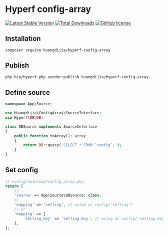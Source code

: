 # Hyperf config-array

[![Latest Stable Version](https://poser.pugx.org/huangdijia/hyperf-config-array/version.png)](https://packagist.org/packages/huangdijia/hyperf-config-array)
[![Total Downloads](https://poser.pugx.org/huangdijia/hyperf-config-array/d/total.png)](https://packagist.org/packages/huangdijia/hyperf-config-array)
[![GitHub license](https://img.shields.io/github/license/huangdijia/hyperf-config-array)](https://github.com/huangdijia/hyperf-config-array)

## Installation

~~~base
composer require huangdijia/hyperf-config-array
~~~

## Publish

~~~bash
php bin/hyperf.php vendor:publish huangdijia/hyperf-config-array
~~~

## Define source

~~~php
namespace App\Source;

use Huangdijia\ConfigArray\SourceInterface;
use Hyperf\DB\DB;

class DBSource implements SourceInterface
{
    public function toArray(): array
    {
        return DB::query('SELECT * FROM `config`;');
    }
}
~~~

## Set config

~~~php
// config/autoload/config_array.php
return [
    // ...
    'source' => App\Source\DBSource::class,
    // ...
    'mapping' => 'setting', // using as config('setting')
    // or
    'mapping' => [
        'setting_key' => 'setting.key', // using as config('setting.key')
    ],
];
~~~
